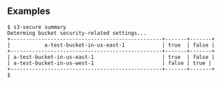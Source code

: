 ## Examples

    $ s3-secure summary
    Determing bucket security-related settings...
    +-------------------------------------------------+-------+-------+
    |           a-test-bucket-in-us-east-1            | true  | false |
    +-------------------------------------------------+-------+-------+
    | a-test-bucket-in-us-east-1                      | true  | false |
    | a-test-bucket-in-us-west-1                      | false | true |
    +-------------------------------------------------+-------+-------+
    $